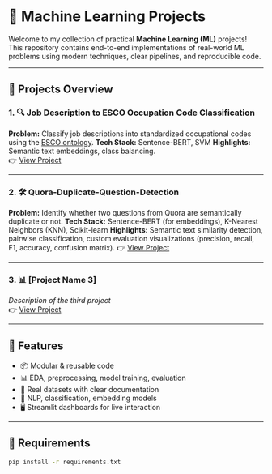 # 🤖 Machine Learning Projects

Welcome to my collection of practical **Machine Learning (ML)** projects!  
This repository contains end-to-end implementations of real-world ML problems using modern techniques, clear pipelines, and reproducible code.

---

## 📁 Projects Overview

### 1. 🔍 Job Description to ESCO Occupation Code Classification
**Problem:** Classify job descriptions into standardized occupational codes using the [ESCO ontology](https://ec.europa.eu/esco/portal/home). 
**Tech Stack:** Sentence-BERT, SVM
**Highlights:** Semantic text embeddings, class balancing.  
👉 [View Project](01-ESCO-Job-Classifier)

---

### 2. 🛠️ Quora-Duplicate-Question-Detection
**Problem:** Identify whether two questions from Quora are semantically duplicate or not.
**Tech Stack:** Sentence-BERT (for embeddings), K-Nearest Neighbors (KNN), Scikit-learn
**Highlights:** Semantic text similarity detection, pairwise classification, custom evaluation visualizations (precision, recall, F1, accuracy, confusion matrix).
👉 [View Project](02-KNN-Duplicate-Detection)

---

### 3. 📊 [Project Name 3]
_Description of the third project_  
👉 [View Project](./Project-Name-3)

---

## 📌 Features

- 📦 Modular & reusable code
- 📊 EDA, preprocessing, model training, evaluation
- 📁 Real datasets with clear documentation
- 🧠 NLP, classification, embedding models
- 🖥️ Streamlit dashboards for live interaction

---

## 🔧 Requirements

```bash
pip install -r requirements.txt

